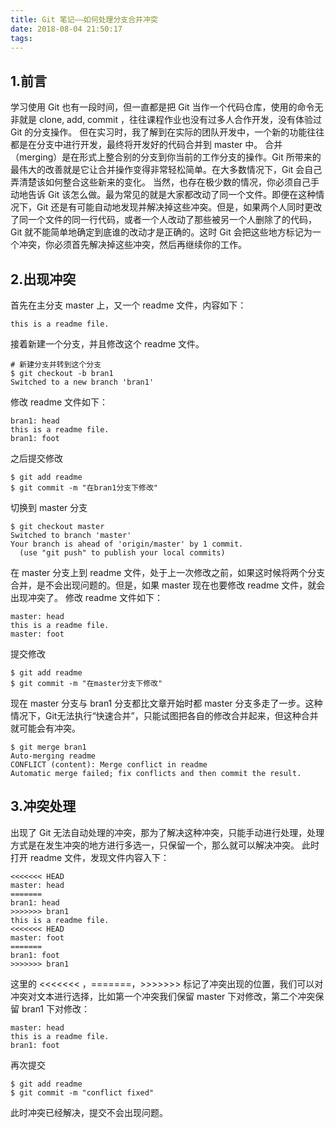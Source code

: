 ```yaml
---
title: Git 笔记——如何处理分支合并冲突
date: 2018-08-04 21:50:17
tags:
---
```

## 1.前言
学习使用 Git 也有一段时间，但一直都是把 Git 当作一个代码仓库，使用的命令无非就是 clone, add, commit ，往往课程作业也没有过多人合作开发，没有体验过 Git 的分支操作。
但在实习时，我了解到在实际的团队开发中，一个新的功能往往都是在分支中进行开发，最终将开发好的代码合并到 master 中。
合并（merging）是在形式上整合别的分支到你当前的工作分支的操作。Git 所带来的最伟大的改善就是它让合并操作变得非常轻松简单。在大多数情况下，Git 会自己弄清楚该如何整合这些新来的变化。
当然，也存在极少数的情况，你必须自己手动地告诉 Git 该怎么做。最为常见的就是大家都改动了同一个文件。即便在这种情况下，Git 还是有可能自动地发现并解决掉这些冲突。但是，如果两个人同时更改了同一个文件的同一行代码，或者一个人改动了那些被另一个人删除了的代码，Git 就不能简单地确定到底谁的改动才是正确的。这时 Git 会把这些地方标记为一个冲突，你必须首先解决掉这些冲突，然后再继续你的工作。
##  2.出现冲突
首先在主分支 master 上，又一个 readme 文件，内容如下：
```
this is a readme file.
```
接着新建一个分支，并且修改这个 readme 文件。
```
# 新建分支并转到这个分支
$ git checkout -b bran1
Switched to a new branch 'bran1'
```
修改 readme 文件如下：
```
bran1: head
this is a readme file.
bran1: foot
```
之后提交修改
```
$ git add readme
$ git commit -m "在bran1分支下修改"
```
切换到 master 分支
```
$ git checkout master
Switched to branch 'master'
Your branch is ahead of 'origin/master' by 1 commit.
  (use "git push" to publish your local commits)
```
在 master 分支上到 readme 文件，处于上一次修改之前，如果这时候将两个分支合并，是不会出现问题的。但是，如果 master 现在也要修改 readme 文件，就会出现冲突了。
修改 readme 文件如下：
```
master: head
this is a readme file.
master: foot
```
提交修改
```
$ git add readme
$ git commit -m "在master分支下修改"
```
现在 master 分支与 bran1 分支都比文章开始时都 master 分支多走了一步。这种情况下，Git无法执行“快速合并”，只能试图把各自的修改合并起来，但这种合并就可能会有冲突。
```
$ git merge bran1
Auto-merging readme
CONFLICT (content): Merge conflict in readme
Automatic merge failed; fix conflicts and then commit the result.
```
##  3.冲突处理
出现了 Git 无法自动处理的冲突，那为了解决这种冲突，只能手动进行处理，处理方式是在发生冲突的地方进行多选一，只保留一个，那么就可以解决冲突。
此时打开 readme 文件，发现文件内容入下：
```
<<<<<<< HEAD
master: head
=======
bran1: head
>>>>>>> bran1
this is a readme file.
<<<<<<< HEAD
master: foot
=======
bran1: foot
>>>>>>> bran1
```
这里的 <<<<<<< ，=======，>>>>>>> 标记了冲突出现的位置，我们可以对冲突对文本进行选择，比如第一个冲突我们保留 master 下对修改，第二个冲突保留 bran1 下对修改：
```
master: head
this is a readme file.
bran1: foot
```
再次提交
```
$ git add readme
$ git commit -m "conflict fixed"
```
此时冲突已经解决，提交不会出现问题。